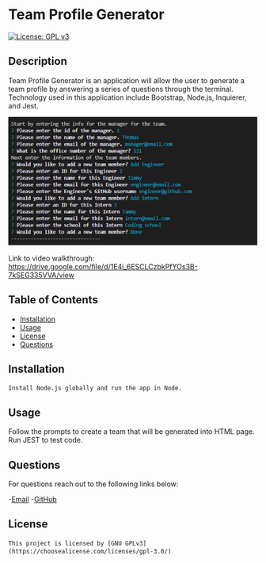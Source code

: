 # Team Profile Generator

  [![License: GPL v3](https://img.shields.io/badge/License-GPLv3-blue.svg)](https://www.gnu.org/licenses/gpl-3.0)

  ## Description

  Team Profile Generator is an application will allow the user to generate a team profile by answering a series of questions through the terminal. Technology used in this application include Bootstrap, Node.js, Inquierer, and Jest.
  
  ![screenshot](./assests\screenshot-team-prof-gen.png)

  Link to video walkthrough: https://drive.google.com/file/d/1E4i_6ESCLCzbkPfYOs3B-7kSEG335VVA/view

  ## Table of Contents
  - [Installation](#installation)
  - [Usage](#usage)
  - [License](#license)
  - [Questions](#questions)

  ## Installation
    Install Node.js globally and run the app in Node.

  ## Usage
  Follow  the prompts to create a team that will be generated into HTML page.
  Run JEST to test code.

  ## Questions
  For questions reach out to the following links below: 

  -[Email](mailto:email.email.com)
  -[GitHub](https://www.github.com/Thomasple13)

  ## License
    This project is licensed by [GNU GPLv3](https://choosealicense.com/licenses/gpl-3.0/)
